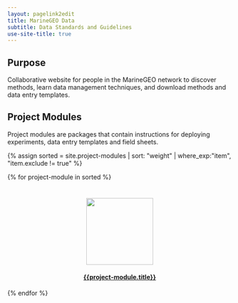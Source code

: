 ```yaml
---
layout: pagelink2edit
title: MarineGEO Data
subtitle: Data Standards and Guidelines
use-site-title: true
---
```


## Purpose

Collaborative website for people in the MarineGEO network to discover methods, learn data management techniques, and download methods and data entry templates.

## Project Modules

Project modules are packages that contain instructions for deploying experiments, data entry templates and field sheets.

{% assign sorted = site.project-modules | sort: "weight" | where_exp:"item", "item.exclude != true" %}

{% for project-module in sorted %}
<div class="col-md-3 col-sm-4 col-xs-6">
  <div style="padding-top: 25px;">
 <a href="{{site.baseurl}}{{project-module.url}}">
   <img src="{{ project-module.thumbnail }}" class="img-responsive" style="height: 150px; position: relative; left: 50%; top: 50%; margin-left: -75px;">
  <h4 style="text-align:center">{{project-module.title}}</h4>
</a>
</div>
</div>
{% endfor %}
